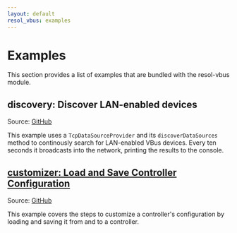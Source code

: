 ```yaml
---
layout: default
resol_vbus: examples
---
```


# Examples

This section provides a list of examples that are bundled with the resol-vbus module.


## discovery: Discover LAN-enabled devices

Source: [GitHub](https://github.com/danielwippermann/resol-vbus/blob/master/examples/discovery/index.js)

This example uses a `TcpDataSourceProvider` and its `discoverDataSources` method to continously search for LAN-enabled VBus devices. Every ten seconds it broadcasts into the network, printing the results to the console.


## [customizer: Load and Save Controller Configuration](customizer-example.html)

Source: [GitHub](https://github.com/danielwippermann/resol-vbus/tree/master/examples/customizer)

This example covers the steps to customize a controller's configuration by loading and saving it from and to a controller.

